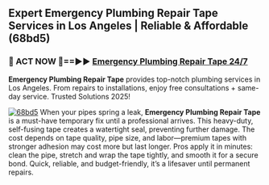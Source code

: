 ## Expert Emergency Plumbing Repair Tape Services in Los Angeles | Reliable & Affordable (68bd5)  

<h3>🚿 ACT NOW 🌟==►► <a href="https://tinyurl.com/2ne6vx2x" rel="nofollow">Emergency Plumbing Repair Tape 24/7</a></h3>

**Emergency Plumbing Repair Tape** provides top-notch plumbing services in Los Angeles. From repairs to installations, enjoy free consultations + same-day service. Trusted Solutions 2025!

[![68bd5](https://i.imgur.com/4PFF4AK.jpeg)](https://tinyurl.com/2ne6vx2x)
When your pipes spring a leak, **Emergency Plumbing Repair Tape** is a must-have temporary fix until a professional arrives. This heavy-duty, self-fusing tape creates a watertight seal, preventing further damage. The cost depends on tape quality, pipe size, and labor—premium tapes with stronger adhesion may cost more but last longer. Pros apply it in minutes: clean the pipe, stretch and wrap the tape tightly, and smooth it for a secure bond. Quick, reliable, and budget-friendly, it’s a lifesaver until permanent repairs.